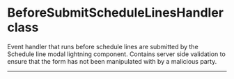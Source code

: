 # BeforeSubmitScheduleLinesHandler class

Event handler that runs before schedule lines are submitted by the Schedule line modal lightning component. Contains server side validation to ensure that the form has not been manipulated with by a malicious party.

---
